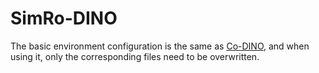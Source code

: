 # SimRo-DINO
The basic environment configuration is the same as [Co-DINO](https://github.com/Sense-X/Co-DETR), and when using it, only the corresponding files need to be overwritten.
